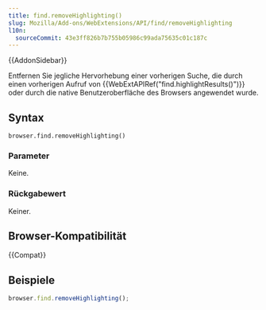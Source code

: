 ```yaml
---
title: find.removeHighlighting()
slug: Mozilla/Add-ons/WebExtensions/API/find/removeHighlighting
l10n:
  sourceCommit: 43e3ff826b7b755b05986c99ada75635c01c187c
---
```


{{AddonSidebar}}

Entfernen Sie jegliche Hervorhebung einer vorherigen Suche, die durch einen vorherigen Aufruf von {{WebExtAPIRef("find.highlightResults()")}} oder durch die native Benutzeroberfläche des Browsers angewendet wurde.

## Syntax

```js-nolint
browser.find.removeHighlighting()
```

### Parameter

Keine.

### Rückgabewert

Keiner.

## Browser-Kompatibilität

{{Compat}}

## Beispiele

```js
browser.find.removeHighlighting();
```
